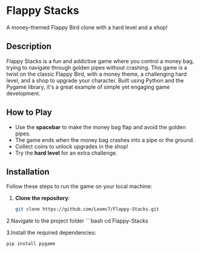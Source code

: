 # Flappy Stacks

A money-themed Flappy Bird clone with a hard level and a shop!

## Description  
Flappy Stacks is a fun and addictive game where you control a money bag, trying to navigate through golden pipes without crashing. This game is a twist on the classic Flappy Bird, with a money theme, a challenging hard level, and a shop to upgrade your character. Built using Python and the Pygame library, it's a great example of simple yet engaging game development.

## How to Play  
- Use the **spacebar** to make the money bag flap and avoid the golden pipes.  
- The game ends when the money bag crashes into a pipe or the ground.  
- Collect coins to unlock upgrades in the shop!  
- Try the **hard level** for an extra challenge.  

## Installation  
Follow these steps to run the game on your local machine:  

1. **Clone the repository**:  
   ```bash  
   git clone https://github.com/Leomc7/Flappy-Stacks.git

2.Navigate to the project folder
    ```bash
   cd Flappy-Stacks

   3.Install the required dependencies:
   ```bash 
   pip install pygame

